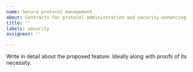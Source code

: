 ```yaml
---
name: Secure protocol management
about: Contracts for protocol administration and security-enhancing  
title: ''
labels: security
assignees: ''

---
```


Write in detail about the proposed feature. Ideally along with proofs of its necessity.
